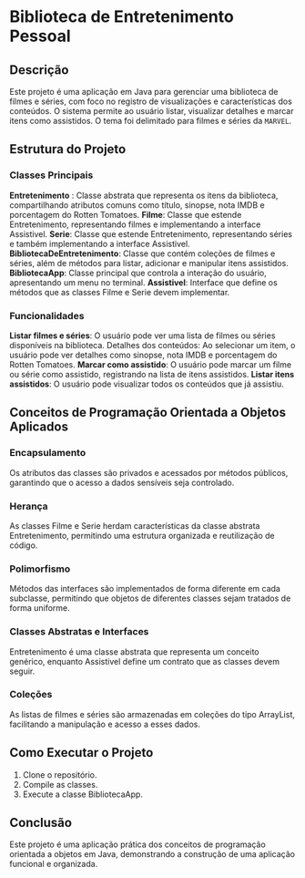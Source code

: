 # Biblioteca de Entretenimento Pessoal
## Descrição
Este projeto é uma aplicação em Java para gerenciar uma biblioteca de filmes e séries, com foco no registro de visualizações e características dos conteúdos. O sistema permite ao usuário listar, visualizar detalhes e marcar itens como assistidos. O tema foi delimitado para filmes e séries da `MARVEL`.

## Estrutura do Projeto
### Classes Principais
**Entretenimento** : Classe abstrata que representa os itens da biblioteca, compartilhando atributos comuns como título, sinopse, nota IMDB e porcentagem do Rotten Tomatoes.
**Filme**: Classe que estende Entretenimento, representando filmes e implementando a interface Assistivel.
**Serie**: Classe que estende Entretenimento, representando séries e também implementando a interface Assistivel.
**BibliotecaDeEntretenimento**: Classe que contém coleções de filmes e séries, além de métodos para listar, adicionar e manipular itens assistidos.
**BibliotecaApp**: Classe principal que controla a interação do usuário, apresentando um menu no terminal.
**Assistivel**: Interface que define os métodos que as classes Filme e Serie devem implementar.

### Funcionalidades
**Listar filmes e séries**: O usuário pode ver uma lista de filmes ou séries disponíveis na biblioteca.
Detalhes dos conteúdos: Ao selecionar um item, o usuário pode ver detalhes como sinopse, nota IMDB e porcentagem do Rotten Tomatoes.
**Marcar como assistido**: O usuário pode marcar um filme ou série como assistido, registrando na lista de itens assistidos.
**Listar itens assistidos**: O usuário pode visualizar todos os conteúdos que já assistiu.

## Conceitos de Programação Orientada a Objetos Aplicados
### Encapsulamento
Os atributos das classes são privados e acessados por métodos públicos, garantindo que o acesso a dados sensíveis seja controlado.

### Herança
As classes Filme e Serie herdam características da classe abstrata Entretenimento, permitindo uma estrutura organizada e reutilização de código.

### Polimorfismo
Métodos das interfaces são implementados de forma diferente em cada subclasse, permitindo que objetos de diferentes classes sejam tratados de forma uniforme.

### Classes Abstratas e Interfaces
Entretenimento é uma classe abstrata que representa um conceito genérico, enquanto Assistivel define um contrato que as classes devem seguir.

### Coleções
As listas de filmes e séries são armazenadas em coleções do tipo ArrayList, facilitando a manipulação e acesso a esses dados.

## Como Executar o Projeto
1. Clone o repositório.
2. Compile as classes.
3. Execute a classe BibliotecaApp.

## Conclusão
Este projeto é uma aplicação prática dos conceitos de programação orientada a objetos em Java, demonstrando a construção de uma aplicação funcional e organizada.


